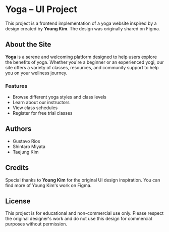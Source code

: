 # Yoga – UI Project

This project is a frontend implementation of a yoga website inspired by a design created by **Young Kim**. The design was originally shared on Figma.

## About the Site

**Yoga** is a serene and welcoming platform designed to help users explore the benefits of yoga. Whether you're a beginner or an experienced yogi, our site offers a variety of classes, resources, and community support to help you on your wellness journey.

### Features

- Browse different yoga styles and class levels
- Learn about our instructors
- View class schedules
- Register for free trial classes

## Authors

- Gustavo Rios  
- Shintaro Miyata  
- Taejung Kim

## Credits

Special thanks to **Young Kim** for the original UI design inspiration. You can find more of Young Kim's work on Figma.

## License

This project is for educational and non-commercial use only. Please respect the original designer's work and do not use this design for commercial purposes without permission.